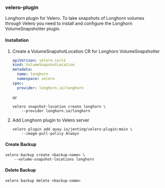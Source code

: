 ### velero-plugin

Longhorn plugin for Velero. To take snapshots of Longhorn volumes through Velero you need to install and configure the Longhorn VolumeSnapshotter plugin.

#### Installation

1. Create a VolumeSnapshotLocation CR for Longhorn VolumeSnapshotter
   ```yaml
   apiVersion: velero.io/v1
   kind: VolumeSnapshotLocation
   metadata:
     name: longhorn
     namespace: velero
   spec:
     provider: longhorn.io/longhorn
   ```
   or
   ```shell
   velero snapshot-location create longhorn \
       --provider longhorn.io/longhorn
   ```

2. Add Longhorn plugin to Velero server
   ```shell
   velero plugin add quay.io/jenting/velero-plugin:main \
       --image-pull-policy Always
   ```

#### Create Backup

```shell
velero backup create <backup-name> \
    --volume-snapshot-locations longhorn
```

#### Delete Backup

```shell
velero backup delete <backup-name>
```
